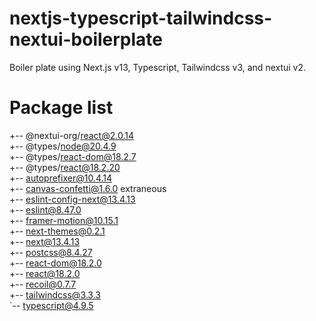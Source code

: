 # nextjs-typescript-tailwindcss-nextui-boilerplate
Boiler plate using Next.js v13, Typescript, Tailwindcss v3, and nextui v2.

# Package list
+-- @nextui-org/react@2.0.14  
+-- @types/node@20.4.9  
+-- @types/react-dom@18.2.7  
+-- @types/react@18.2.20  
+-- autoprefixer@10.4.14  
+-- canvas-confetti@1.6.0 extraneous  
+-- eslint-config-next@13.4.13  
+-- eslint@8.47.0  
+-- framer-motion@10.15.1  
+-- next-themes@0.2.1  
+-- next@13.4.13  
+-- postcss@8.4.27  
+-- react-dom@18.2.0  
+-- react@18.2.0  
+-- recoil@0.7.7  
+-- tailwindcss@3.3.3  
`-- typescript@4.9.5  
